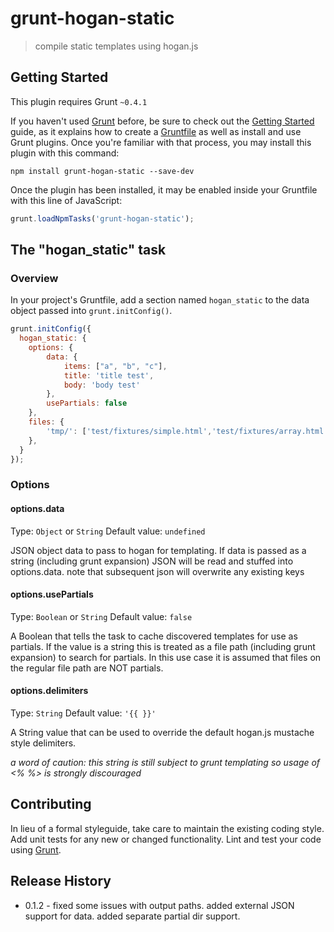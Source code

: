 # grunt-hogan-static

> compile static templates using hogan.js

## Getting Started
This plugin requires Grunt `~0.4.1`

If you haven't used [Grunt](http://gruntjs.com/) before, be sure to check out the [Getting Started](http://gruntjs.com/getting-started) guide, as it explains how to create a [Gruntfile](http://gruntjs.com/sample-gruntfile) as well as install and use Grunt plugins. Once you're familiar with that process, you may install this plugin with this command:

```shell
npm install grunt-hogan-static --save-dev
```

Once the plugin has been installed, it may be enabled inside your Gruntfile with this line of JavaScript:

```js
grunt.loadNpmTasks('grunt-hogan-static');
```

## The "hogan_static" task

### Overview
In your project's Gruntfile, add a section named `hogan_static` to the data object passed into `grunt.initConfig()`.

```js
grunt.initConfig({
  hogan_static: {
	options: {
		data: {
			items: ["a", "b", "c"],
			title: 'title test',
			body: 'body test'
		},
		usePartials: false
	},
	files: {
		'tmp/': ['test/fixtures/simple.html','test/fixtures/array.html'],
	},
  }
});
```

### Options

#### options.data
Type: `Object` or `String`
Default value: `undefined`

JSON object data to pass to hogan for templating. If data is passed as a string (including grunt expansion) JSON will be read and stuffed into options.data. note that subsequent json will overwrite any existing keys

#### options.usePartials
Type: `Boolean` or `String`
Default value: `false`

A Boolean that tells the task to cache discovered templates for use as partials. If the value is a string this is treated as a file path (including grunt expansion) to search for partials. In this use case it is assumed that files on the regular file path are NOT partials.

#### options.delimiters
Type: `String`
Default value: `'{{ }}'`

A String value that can be used to override the default hogan.js mustache style delimiters.

_a word of caution: this string is still subject to grunt templating so usage of <% %> is strongly discouraged_


## Contributing
In lieu of a formal styleguide, take care to maintain the existing coding style. Add unit tests for any new or changed functionality. Lint and test your code using [Grunt](http://gruntjs.com/).

## Release History
* 0.1.2 - fixed some issues with output paths. added external JSON support for data. added separate partial dir support.
